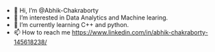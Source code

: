 - 👋 Hi, I’m @Abhik-Chakraborty
- 👀 I’m interested in Data Analytics and Machine learing.
- 🌱 I’m currently learning C++ and python.
- 📫 How to reach me https://www.linkedin.com/in/abhik-chakraborty-145618238/

<!---
Abhik-Chakraborty/Abhik-Chakraborty is a ✨ special ✨ repository because its `README.md` (this file) appears on your GitHub profile.
You can click the Preview link to take a look at your changes.
--->
